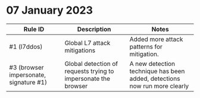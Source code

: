 # 07 January 2023

<table style="width: 100%">
  <thead>
    <tr>
      <th>Rule ID</th>
      <th>Description</th>
      <th>Notes</th>
    </tr>
  </thead>
  <tbody>
    <tr>
      <td>#1 (l7ddos)</td>
      <td>Global L7 attack mitigations</td>
      <td>Added more attack patterns for mitigation.</td>
    </tr>

<tr>
      <td>#3 (browser impersonate, signature #1)</td>
      <td>Global detection of requests trying to impersonate the browser</td>
      <td>A new detection technique has been added, detections now run more clearly</td>
    </tr>

  </tbody>
</table>
